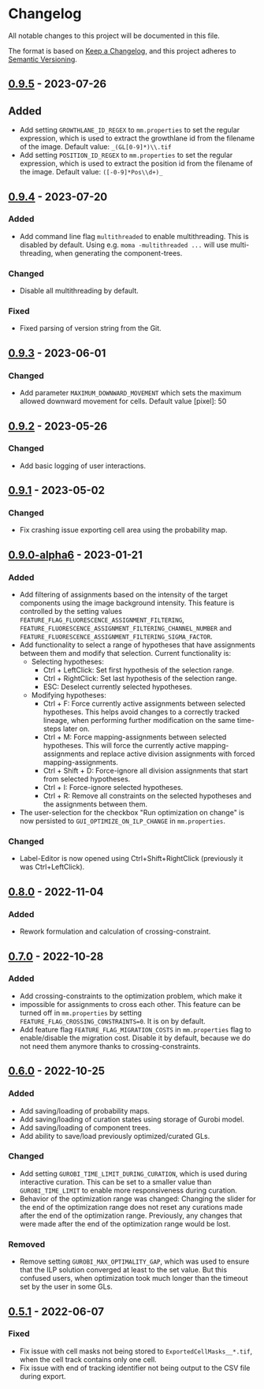 # Changelog

All notable changes to this project will be documented in this file.

The format is based on [Keep a Changelog](https://keepachangelog.com/en/1.0.0/),
and this project adheres to [Semantic Versioning](https://semver.org/spec/v2.0.0.html).

## [0.9.5] - 2023-07-26

## Added

- Add setting `GROWTHLANE_ID_REGEX` to `mm.properties` to set the regular expression, which is used to extract the
  growthlane id from the filename of  the image. Default value: `_(GL[0-9]*)\\.tif`
- Add setting `POSITION_ID_REGEX` to `mm.properties` to set the regular expression, which is used to extract the
  position id from the filename of  the image. Default value: `([-0-9]*Pos\\d+)_`

## [0.9.4] - 2023-07-20

### Added

- Add command line flag `multithreaded` to enable multithreading. This is disabled by default. Using e.g.
  `moma -multithreaded ...` will use multi-threading, when generating the component-trees.

### Changed

- Disable all multithreading by default.

### Fixed

- Fixed parsing of version string from the Git.

## [0.9.3] - 2023-06-01

### Changed

- Add parameter `MAXIMUM_DOWNWARD_MOVEMENT` which sets the maximum allowed downward movement for cells.
  Default value [pixel]: 50

## [0.9.2] - 2023-05-26

### Changed

- Add basic logging of user interactions.

## [0.9.1] - 2023-05-02

### Changed

- Fix crashing issue exporting cell area using the probability map. 

## [0.9.0-alpha6] - 2023-01-21

### Added

- Add filtering of assignments based on the intensity of the target components using the image background intensity. This feature is controlled by the setting values `FEATURE_FLAG_FLUORESCENCE_ASSIGNMENT_FILTERING`, `FEATURE_FLUORESCENCE_ASSIGNMENT_FILTERING_CHANNEL_NUMBER` and `FEATURE_FLUORESCENCE_ASSIGNMENT_FILTERING_SIGMA_FACTOR`.
- Add functionality to select a range of hypotheses that have assignments between them and modify that selection. Current functionality is:
  - Selecting hypotheses:
    - Ctrl + LeftClick: Set first hypothesis of the selection range.
    - Ctrl + RightClick: Set last hypothesis of the selection range.
    - ESC: Deselect currently selected hypotheses.
  - Modifying hypotheses:
    - Ctrl + F: Force currently active assignments between selected hypotheses. This helps avoid changes to a correctly tracked lineage, when performing further modification on the same time-steps later on.
    - Ctrl + M: Force mapping-assignments between selected hypotheses. This will force the currently active mapping-assignments and replace active division assignments with forced mapping-assignments.
    - Ctrl + Shift + D: Force-ignore all division assignments that start from selected hypotheses.
    - Ctrl + I: Force-ignore selected hypotheses.
    - Ctrl + R: Remove all constraints on the selected hypotheses and the assignments between them.
- The user-selection for the checkbox "Run optimization on change" is now persisted to `GUI_OPTIMIZE_ON_ILP_CHANGE` in `mm.properties`.

### Changed
- Label-Editor is now opened using Ctrl+Shift+RightClick (previously it was Ctrl+LeftClick).

## [0.8.0] - 2022-11-04

### Added

- Rework formulation and calculation of crossing-constraint.

## [0.7.0] - 2022-10-28

### Added

- Add crossing-constraints to the optimization problem, which make it
- impossible for assignments to cross each other. This feature can be turned off in `mm.properties` by setting `FEATURE_FLAG_CROSSING_CONSTRAINTS=0`. It is on by default.
- Add feature flag `FEATURE_FLAG_MIGRATION_COSTS` in `mm.properties` flag to enable/disable the migration cost. Disable it by default, because we do not need them anymore thanks to crossing-constraints.

## [0.6.0] - 2022-10-25

### Added

- Add saving/loading of probability maps.
- Add saving/loading of curation states using storage of Gurobi model.
- Add saving/loading of component trees.
- Add ability to save/load previously optimized/curated GLs.

### Changed

- Add setting `GUROBI_TIME_LIMIT_DURING_CURATION`, which is used during interactive curation. This can be set to a smaller value than `GUROBI_TIME_LIMIT` to enable more responsiveness during curation. 
- Behavior of the optimization range was changed: Changing the slider for the end of the optimization range does not reset any curations made after the end of the optimization range. Previously, any changes that were made after the end of the optimization range would be lost. 

### Removed

- Remove setting `GUROBI_MAX_OPTIMALITY_GAP`, which was used to ensure that the ILP solution converged at least to the set value. But this confused users, when optimization took much longer than the timeout set by the user in some GLs.

## [0.5.1] - 2022-06-07

### Fixed

- Fix issue with cell masks not being stored to `ExportedCellMasks__*.tif`, when the cell track contains only one cell.
- Fix issue with end of tracking identifier not being output to the CSV file during export.

[unreleased]: https://github.com/michaelmell/moma/compare/v0.9...dev
[0.9.5]: https://github.com/michaelmell/moma/compare/v0.9.4...v0.9.5
[0.9.4]: https://github.com/michaelmell/moma/compare/v0.9.3...v0.9.4
[0.9.3]: https://github.com/michaelmell/moma/compare/v0.9.2...v0.9.3
[0.9.2]: https://github.com/michaelmell/moma/compare/v0.9.1...v0.9.2
[0.9.1]: https://github.com/michaelmell/moma/compare/v0.9.0-alpha6...v0.9.1
[0.9.0-alpha6]: https://github.com/michaelmell/moma/compare/v0.8.0...v0.9.0-alpha6
[0.8.0]: https://github.com/michaelmell/moma/compare/v0.7.0...v0.8.0
[0.7.0]: https://github.com/michaelmell/moma/compare/v0.6.0...v0.7.0
[0.6.0]: https://github.com/michaelmell/moma/compare/v0.5.1...v0.6.0
[0.5.1]: https://github.com/michaelmell/moma/compare/v0.5.0...v0.5.1
